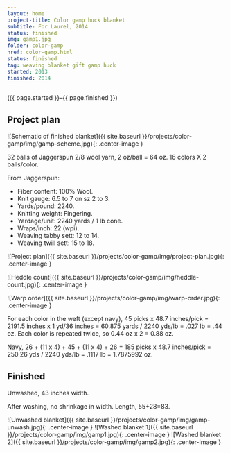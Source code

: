 ```yaml
---
layout: home
project-title: Color gamp huck blanket
subtitle: For Laurel, 2014
status: finished
img: gamp1.jpg
folder: color-gamp
href: color-gamp.html
status: finished
tag: weaving blanket gift gamp huck
started: 2013
finished: 2014
---
```

<p class="center">({{ page.started }}–{{ page.finished }})</p>

## Project plan
![Schematic of finished blanket]({{ site.baseurl }}/projects/color-gamp/img/gamp-scheme.jpg){: .center-image }

32 balls of Jaggerspun 2/8 wool yarn, 2 oz/ball = 64 oz.
16 colors X 2 balls/color.

From Jaggerspun:

- Fiber content: 100% Wool.
- Knit gauge: 6.5 to 7 on sz 2 to 3.
- Yards/pound: 2240.
- Knitting weight: Fingering.
- Yardage/unit: 2240 yards / 1 lb cone.
- Wraps/inch: 22 (wpi).
- Weaving tabby sett: 12 to 14.
- Weaving twill sett: 15 to 18.

![Project plan]({{ site.baseurl }}/projects/color-gamp/img/project-plan.jpg){: .center-image }

![Heddle count]({{ site.baseurl }}/projects/color-gamp/img/heddle-count.jpg){: .center-image }

![Warp order]({{ site.baseurl }}/projects/color-gamp/img/warp-order.jpg){: .center-image }

For each color in the weft (except navy),
45 picks x 48.7 inches/pick = 2191.5 inches x 1 yd/36 inches = 60.875 yards / 2240 yds/lb = .027 lb = .44 oz.
  Each color is repeated twice, so 0.44 oz x 2 = 0.88 oz.

Navy,
26 + (11 x 4) + 45 + (11 x 4) + 26 = 185 picks x 48.7 inches/pick = 250.26 yds / 2240 yds/lb = .1117 lb = 1.7875992 oz.

## Finished
Unwashed, 43 inches width.

After washing, no shrinkage in width.
Length, 55+28=83.

![Unwashed blanket]({{ site.baseurl }}/projects/color-gamp/img/gamp-unwash.jpg){: .center-image }
![Washed blanket 1]({{ site.baseurl }}/projects/color-gamp/img/gamp1.jpg){: .center-image }
![Washed blanket 2]({{ site.baseurl }}/projects/color-gamp/img/gamp2.jpg){: .center-image }


